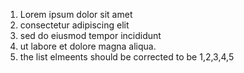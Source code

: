 1. Lorem ipsum dolor sit amet
10. consectetur adipiscing elit
2. sed do eiusmod tempor incididunt 
675. ut labore et dolore magna aliqua.
4. the list elmeents should be corrected to be 1,2,3,4,5